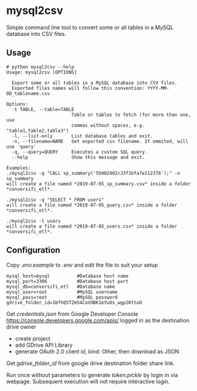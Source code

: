 mysql2csv
=========

Simple command line tool to convert some or all tables in a MySQL database into CSV files.

Usage
-----

```
# python mysql2csv --help
Usage: mysql2csv [OPTIONS]

  Export some or all tables in a MySQL database into CSV files.
  Exported files names will follow this convention: YYYY-MM-DD_tablename.csv

Options:
  -t TABLE, --table=TABLE
                        Table or tables to fetch (for more than one, use
                        commas without spaces, e.g. "table1,table2,table3")
  -l, --list-only       List database tables and exit.
  -n, --filename=NAME   Set exported csv filename. If ommited, will use 'query'
  -q, --query=QUERY     Executes a custom SQL query.
  --help                Show this message and exit.

Examples:
./mysql2csv -q "CALL sp_summary('5b902402c33f1bfa7e112376');" -n sp_summary
will create a file named *2019-07-05_sp_summary.csv* inside a folder *conversifi_etl*.

./mysql2csv -q "SELECT * FROM users"
will create a file named *2019-07-05_query.csv* inside a folder *conversifi_etl*.

./mysql2csv -t users
will create a file named *2019-07-05_users.csv* inside a folder *conversifi_etl*.
```

Configuration
-------------

Copy *.env.example* to *.env* and edit the file to suit your setup
```
mysql_host=mysql          #Database host name
mysql_port=3306           #Database host port
mysql_db=conversifi_etl   #Database name
mysql_user=root           #MySQL username
mysql_pass=root           #MySQL password
gdrive_folder_id=1bfhQ5TZm54CaVOBK1eYuOs_wgp2KttoO
```

Get _credentials.json_ from Google Developer Console https://console.developers.google.com/apis/ logged in as the destination drive owner
- create project
- add GDrive API Library
- generate OAuth 2.0 client id, kind: Other, then download as JSON

Get *gdrive_folder_id* from google drive destination folder share link.

Run once without parameters to generate _token.pickle_ by login in via webpage.
Subsequent execution will not require interactive login.

